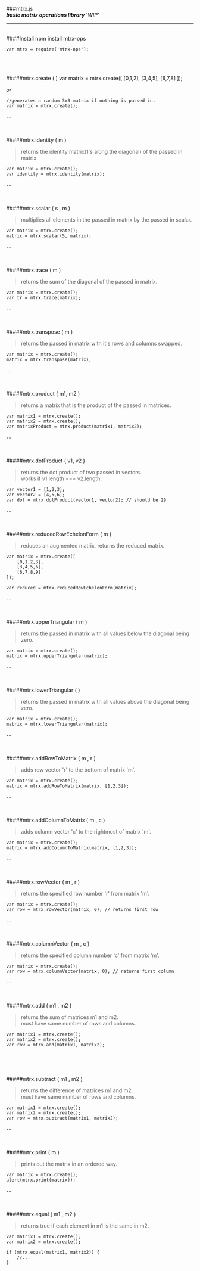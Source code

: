 ###mtrx.js <br /> 
***basic matrix operations library*** '*WIP*'

---
<br/>
####Install
	npm install mtrx-ops
	
	var mtrx = require('mtrx-ops');

<br/>
<br />

#####mtrx.create ( )
	var matrix = mtrx.create([
		[0,1,2],
		[3,4,5],
		[6,7,8]
	]);
	
*or*

	//generates a random 3x3 matrix if nothing is passed in.
	var matrix = mtrx.create();
	
--

<br />

#####mtrx.identity ( m )
>returns the identity matrix(1's along the diagonal) of the passed in matrix.

	var matrix = mtrx.create();
	var identity = mtrx.identity(matrix);
	
--

<br />

#####mtrx.scalar ( s , m )
>multiplies all elements in the passed in matrix by the passed in  scalar.

	var matrix = mtrx.create();
	matrix = mtrx.scalar(5, matrix);

--

<br />

#####mtrx.trace ( m )
>returns the sum of the diagonal of the passed in matrix.

	var matrix = mtrx.create();
	var tr = mtrx.trace(matrix);
	
--

<br />

#####mtrx.transpose ( m )
>returns the passed in matrix with it's rows and columns swapped.

	var matrix = mtrx.create();
	matrix = mtrx.transpose(matrix);

--

<br />

#####mtrx.product ( m1, m2 )
>returns a matrix that is the product of the passed in matrices.

	var matrix1 = mtrx.create();
	var matrix2 = mtrx.create();
	var matrixProduct = mtrx.product(matrix1, matrix2);
	
--

<br />

#####mtrx.dotProduct ( v1, v2 )
>returns the dot product of two passed in vectors.
> <br /> works if v1.length === v2.length.

	var vector1 = [1,2,3];
	var vector2 = [4,5,6];
	var dot = mtrx.dotProduct(vector1, vector2); // should be 29
	
--

<br />

#####mtrx.reducedRowEchelonForm ( m )
>reduces an augmented matrix, returns the reduced matrix.

	var matrix = mtrx.create([
		[0,1,2,3],
		[3,4,5,6],
		[6,7,8,9]
	]);
	
	var reduced = mtrx.reducedRowEchelonForm(matrix);

--

<br />

#####mtrx.upperTriangular ( m )
>returns the passed in matrix with all values below the diagonal being zero.

	var matrix = mtrx.create();
	matrix = mtrx.upperTriangular(matrix);
	
--

<br />

#####mtrx.lowerTriangular ( )
>returns the passed in matrix with all values above the diagonal being zero.

	var matrix = mtrx.create();
	matrix = mtrx.lowerTriangular(matrix);

--

<br />

#####mtrx.addRowToMatrix ( m , r )
> adds row vector 'r' to the bottom of matrix 'm'.

	var matrix = mtrx.create();
	matrix = mtrx.addRowToMatrix(matrix, [1,2,3]);

--

<br />

#####mtrx.addColumnToMatrix ( m , c )
> adds column vector 'c' to the rightmost of matrix 'm'.

	var matrix = mtrx.create();
	matrix = mtrx.addColumnToMatrix(matrix, [1,2,3]);

--

<br />
	
#####mtrx.rowVector ( m , r )
> returns the specified row number 'r' from matrix 'm'.

	var matrix = mtrx.create();
	var row = mtrx.rowVector(matrix, 0); // returns first row

--

<br />
	
#####mtrx.columnVector ( m , c )
> returns the specified column number 'c' from matrix 'm'.

	var matrix = mtrx.create();
	var row = mtrx.columnVector(matrix, 0); // returns first column
	
--

<br />
	
#####mtrx.add ( m1 , m2 )
> returns the sum of matrices m1 and m2. <br />
> must have same number of rows and columns.

	var matrix1 = mtrx.create();
	var matrix2 = mtrx.create();
	var row = mtrx.add(matrix1, matrix2);

--

<br />
	
#####mtrx.subtract ( m1 , m2 )
> returns the difference of matrices m1 and m2. <br />
> must have same number of rows and columns.

	var matrix1 = mtrx.create();
	var matrix2 = mtrx.create();
	var row = mtrx.subtract(matrix1, matrix2);

--

<br />
	
#####mtrx.print ( m )
> prints out the matrix in an ordered way.

	var matrix = mtrx.create();
	alert(mtrx.print(matrix));
	
--

<br />
	
#####mtrx.equal ( m1 , m2 )
> returns true if each element in m1 is the same in m2.

	var matrix1 = mtrx.create();
	var matrix2 = mtrx.create();
	
	if (mtrx.equal(matrix1, matrix2)) { 
		//...
	}
	
